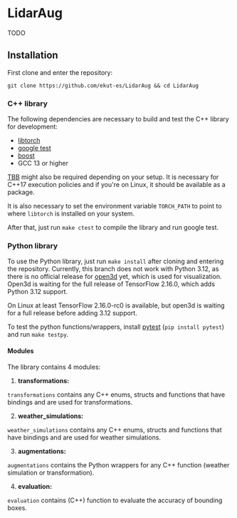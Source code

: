
# LidarAug

TODO

## Installation

First clone and enter the repository:

`git clone https://github.com/ekut-es/LidarAug && cd LidarAug`

### C++ library

The following dependencies are necessary to build and test the C++ library for development:

- [libtorch](https://pytorch.org/get-started/locally/)
- [google test](https://github.com/google/googletest)
- [boost](https://www.boost.org/)
- GCC 13 or higher

[TBB](https://github.com/oneapi-src/oneTBB) might also be required depending on your setup.
It is necessary for C++17 execution policies and if you're on Linux, it should be available as a package.

It is also necessary to set the environment variable `TORCH_PATH` to point to where `libtorch` is installed on your system.

After that, just run `make ctest` to compile the library and run google test.

### Python library

To use the Python library, just run `make install` after cloning and entering the repository.
Currently, this branch does not work with Python 3.12, as there is no official release for [open3d](https://github.com/isl-org/Open3D/issues/6433) yet, which is used for visualization.
Open3d is waiting for the full release of TensorFlow 2.16.0, which adds Python 3.12 support.

On Linux at least TensorFlow 2.16.0-rc0 is available, but open3d is waiting for a full release before adding 3.12 support.

To test the python functions/wrappers, install [pytest](https://docs.pytest.org/en/8.0.x/) (`pip install pytest`) and run `make testpy`.

#### Modules

The library contains 4 modules:

1. **transformations:**

`transformations` contains any C++ enums, structs and functions that have bindings and are used for transformations.

2. **weather_simulations:**

`weather_simulations` contains any C++ enums, structs and functions that have bindings and are used for weather simulations.

3. **augmentations:**

`augmentations` contains the Python wrappers for any C++ function (weather simulation or transformation).

4. **evaluation:**

`evaluation` contains (C++) function to evaluate the accuracy of bounding boxes.
